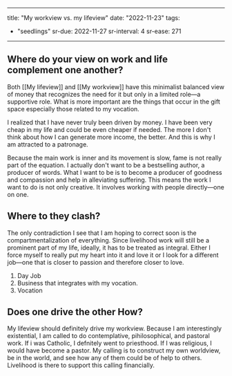   ---
title: "My workview vs. my lifeview"
date: "2022-11-23"
tags:

- "seedlings"
sr-due: 2022-11-27
sr-interval: 4
sr-ease: 271
---

## Where do your view on work and life complement one another?

Both [[My lifeview]] and [[My workview]] have this minimalist balanced view of money that recognizes the need for it but only in a limited role—a supportive role. What is more important are the things that occur in the gift space especially those related to my vocation.

I realized that I have never truly been driven by money. I have been very cheap in my life and could be even cheaper if needed. The more I don't think about how I can generate more income, the better. And this is why I am attracted to a patronage.

Because the main work is inner and its movement is slow, fame is not really part of the equation. I actually don't want to be a bestselling author, a producer of words. What I want to be is to become a producer of goodness and compassion and help in alleviating suffering. This means the work I want to do is not only creative. It involves working with people directly—one on one.

## Where to they clash?

The only contradiction I see that I am hoping to correct soon is the compartmentalization of everything. Since livelihood work will still be a prominent part of my life, ideally, it has to be treated as integral. Either I force myself to really put my heart into it and love it or I look for a different job—one that is closer to passion and therefore closer to love.
1. Day Job
2. Business that integrates with my vocation.
3. Vocation

## Does one drive the other How?

My lifeview should definitely drive my workview. Because I am interestingly existential, I am called to do contemplative, pihilosophical, and pastoral work. If i was Catholic, I defnitely went to priesthood. If I was religious, I would have become a pastor. My calling is to construct my own worldview, be in the world, and see how any of them could be of help to others. Livelihood is there to support this calling financially.